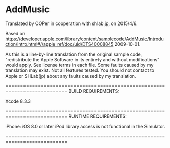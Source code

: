 # AddMusic

Translated by OOPer in cooperation with shlab.jp, on 2015/4/6.

Based on
<https://developer.apple.com/library/content/samplecode/AddMusic/Introduction/Intro.html#//apple_ref/doc/uid/DTS40008845>
2009-10-01.

As this is a line-by-line translation from the original sample code, "redistribute the Apple Software in its entirety and without modifications" would apply. See license terms in each file.
Some faults caused by my translation may exist. Not all features tested.
You should not contact to Apple or SHLab(jp) about any faults caused by my translation.

===========================================================================
BUILD REQUIREMENTS:

Xcode 8.3.3

===========================================================================
RUNTIME REQUIREMENTS:

iPhone: iOS 8.0 or later
iPod library access is not functional in the Simulator.

===========================================================================
